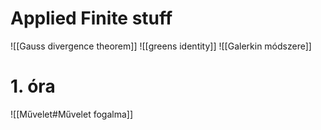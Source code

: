 # Applied Finite stuff
![[Gauss divergence theorem]]
![[greens identity]]
![[Galerkin módszere]]
# 1. óra
![[Művelet#Művelet fogalma]]